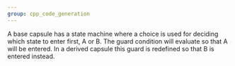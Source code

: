 ```yaml
---
group: cpp_code_generation
---
```

A base capsule has a state machine where a choice is used for deciding which state to enter first, A or B. The guard condition will evaluate so that A will be entered. In a derived capsule this guard is redefined so that B is entered instead.